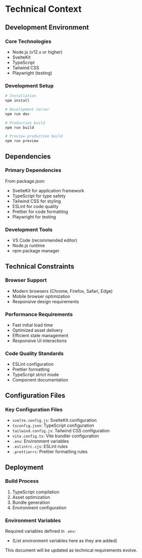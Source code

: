 # Technical Context

## Development Environment

### Core Technologies

- Node.js (v12.x or higher)
- SvelteKit
- TypeScript
- Tailwind CSS
- Playwright (testing)

### Development Setup

```bash
# Installation
npm install

# Development server
npm run dev

# Production build
npm run build

# Preview production build
npm run preview
```

## Dependencies

### Primary Dependencies

From package.json:

- SvelteKit for application framework
- TypeScript for type safety
- Tailwind CSS for styling
- ESLint for code quality
- Prettier for code formatting
- Playwright for testing

### Development Tools

- VS Code (recommended editor)
- Node.js runtime
- npm package manager

## Technical Constraints

### Browser Support

- Modern browsers (Chrome, Firefox, Safari, Edge)
- Mobile browser optimization
- Responsive design requirements

### Performance Requirements

- Fast initial load time
- Optimized asset delivery
- Efficient state management
- Responsive UI interactions

### Code Quality Standards

- ESLint configuration
- Prettier formatting
- TypeScript strict mode
- Component documentation

## Configuration Files

### Key Configuration Files

- `svelte.config.js`: SvelteKit configuration
- `tsconfig.json`: TypeScript configuration
- `tailwind.config.js`: Tailwind CSS configuration
- `vite.config.ts`: Vite bundler configuration
- `.env`: Environment variables
- `.eslintrc.cjs`: ESLint rules
- `.prettierrc`: Prettier formatting rules

## Deployment

### Build Process

1. TypeScript compilation
2. Asset optimization
3. Bundle generation
4. Environment configuration

### Environment Variables

Required variables defined in `.env`:

- (List environment variables here as they are added)

This document will be updated as technical requirements evolve.
